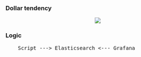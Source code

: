 

### Dollar tendency

<p align="center">
  <img src="images/gitweb.png"/><br>
</p>

### Logic
<pre>
	Script ---> Elasticsearch <--- Grafana
</pre>